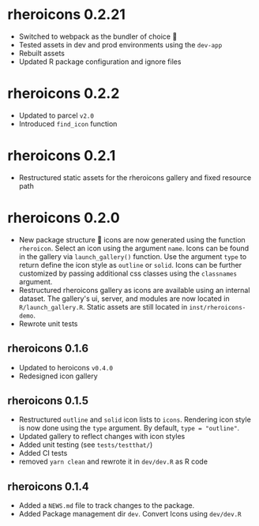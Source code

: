 # rheroicons 0.2.21

* Switched to webpack as the bundler of choice :tada:
* Tested assets in dev and prod environments using the `dev-app`
* Rebuilt assets 
* Updated R package configuration and ignore files

# rheroicons 0.2.2

* Updated to parcel `v2.0`
* Introduced `find_icon` function

# rheroicons 0.2.1

* Restructured static assets for the rheroicons gallery and fixed resource path

# rheroicons 0.2.0

* New package structure :rocket: icons are now generated using the function `rheroicon`. Select an icon using the argument `name`. Icons can be found in the gallery via `launch_gallery()` function. Use the argument `type` to return define the icon style as `outline` or `solid`. Icons can be further customized by passing additional css classes using the `classnames` argument. 
* Restructured rheroicons gallery as icons are available using an internal dataset. The gallery's ui, server, and modules are now located in `R/launch_gallery.R`. Static assets are still located in `inst/rheroicons-demo`.
* Rewrote unit tests

## rheroicons 0.1.6

* Updated to heroicons `v0.4.0`
* Redesigned icon gallery

## rheroicons 0.1.5

* Restructured `outline` and `solid` icon lists to `icons`. Rendering icon style is now done using the `type` argument. By default, `type = "outline"`.
* Updated gallery to reflect changes with icon styles
* Added unit testing (see `tests/testthat/`)
* Added CI tests
* removed `yarn clean` and rewrote it in `dev/dev.R` as R code

## rheroicons 0.1.4

* Added a `NEWS.md` file to track changes to the package.
* Added Package management dir `dev`. Convert Icons using `dev/dev.R`